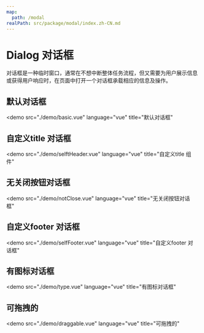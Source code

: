 ```yaml
---
map:
  path: /modal
realPath: src/package/modal/index.zh-CN.md
---
```


# Dialog 对话框

对话框是一种临时窗口，通常在不想中断整体任务流程，但又需要为用户展示信息或获得用户响应时，在页面中打开一个对话框承载相应的信息及操作。

## 默认对话框

<demo src="./demo/basic.vue"
  language="vue"
  title="默认对话框"
  >
</demo>

## 自定义title 对话框

<demo src="./demo/selftHeader.vue"
  language="vue"
  title="自定义title 组件"
  >
</demo>

## 无关闭按钮对话框

<demo src="./demo/notClose.vue"
  language="vue"
  title="无关闭按钮对话框"
  >
</demo>

## 自定义footer 对话框

<demo src="./demo/selfFooter.vue"
  language="vue"
  title="自定义footer 对话框"
  >
</demo>

## 有图标对话框

<demo src="./demo/type.vue"
  language="vue"
  title="有图标对话框"
  >
</demo>

## 可拖拽的

<demo src="./demo/draggable.vue"
  language="vue"
  title="可拖拽的"
  >
</demo>
